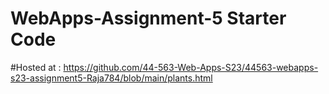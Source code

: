 # WebApps-Assignment-5 Starter Code
#Hosted at : https://github.com/44-563-Web-Apps-S23/44563-webapps-s23-assignment5-Raja784/blob/main/plants.html
